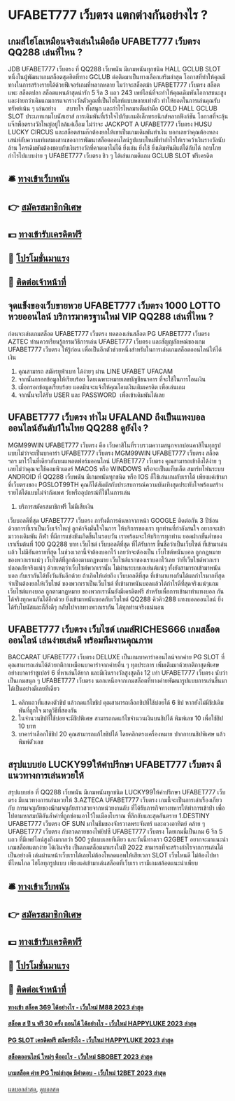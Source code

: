 # UFABET777 เว็บตรง แตกต่างกันอย่างไร ?
## เกมส์ไฮโลเหมือนจริงเล่นในมือถือ UFABET777 เว็บตรง QQ288 เล่นที่ไหน ?
JDB UFABET777 เว็บตรง ที่ QQ288 เว็บพนัน มีเกมพนันทุกชนิด HALL GCLUB SLOT หนึ่งในผู้พัฒนาเกมสล็อตสุดฮิตที่ทาง GCLUB ต่อติดมาเป็นทางเลือกเสริมล่าสุด โอกาสที่ทำให้คุณมีทางในการสร้างรายได้ด้วยฟีเจอร์เกมที่หลากหลาย ไมว่าจะสล็อตม้า UFABET777 เว็บตรง สล็อตแพะ สล็อตปลา สล็อตแพนด้าสุดน่ารัก 5 รีล 3 แถว 243 เพย์ไลน์ที่จะทำให้คุณเดิมพันโอกาสชนะสูงและง่ายกว่าเดิมแถมการแจกรางวัลตัวคูณที่เป็นไฮไลท์แบบหลายเท่าตัว ทำให้ยอดในการเล่นคุณรับทรัพย์เน้น ๆ เล่นอย่าง      สบายใจ ทั้งสนุก และกำไรไหลมาเต็มกำมือ
GOLD HALL GCLUB SLOT ประเภทเกมโบนัสเฮาส์ การเดิมพันที่เร้าใจไปกับเกมอิเล็กทรอนิกส์หลากฟังก์ชัน โอกาสที่จะลุ้นแจ๊กพ็อตรางวัลใหญ่อยู่ใกล้แค่เอื้อม ไม่ว่าจะ JACKPOT A UFABET777 เว็บตรง HUSU LUCKY CIRCUS และสล็อตสามก๊กต้องยกให้เขาเป็นเกมเดิมพันทำเงิน
บอกเลยว่าคุณต้องหลงเสน่ห์กับความเท่ผสมผสานของการพัฒนาสล็อตออนไลน์รูปแบบใหม่ที่ทำกำไรให้เราคว้าเงินรางวัลนับล้าน ใครเดิมพันต้องชอบกับเงินรางวัลที่คาดเดาไม่ได้ ยิ่งเล่น ยิ่งใช้ ยิ่งเดิมพันมีแต่ได้กับได้ กอบโกยกำไรไปแบบง่าย ๆ UFABET777 เว็บตรง ชิว ๆ ได้เล่นเกมดีแถม GCLUB SLOT ฟรีเครดิต

## 🛎 [ทางเข้าเว็บพนัน](https://bit.ly/3SdLNi2)
## 👉 [สมัครสมาชิกพิเศษ](https://bit.ly/3SdLNi2)
## 💵 [ทางเข้ารับเครดิตฟรี](https://bit.ly/3dyRKHj)
## 👑 [โปรโมชั่นมาแรง](https://bit.ly/3dyRKHj)
## 📱 [ติดต่อเจ้าหน้าที่](https://bit.ly/3dyRKHj)

## จุดแข็งของเว็บขายหวย UFABET777 เว็บตรง 1000 LOTTO หวยออนไลน์ บริการมาตรฐานใหม่ VIP QQ288 เล่นที่ไหน ?
ก่อนจะเล่นเกมสล็อต UFABET777 เว็บตรง ทดลองเล่นสล็อต PG UFABET777 เว็บตรง AZTEC ท่านควรเรียนรู้กรรมวิธีการเล่น UFABET777 เว็บตรง และสัญญลักษณ์ของเกม UFABET777 เว็บตรง ให้รู้ก่อน เพื่อเป็นอีกตัวช่วยหนึ่งสำหรับในการเล่นเกมสล็อตออนไลน์ให้ได้เงิน
1. คุณสามารถ สมัครยูฟ่าเบท ได้ง่ายๆ ผ่าน LINE UFABET UFACAM
2. จากนั้นกรอกข้อมูลให้เรียบร้อย โดยเฉพาะหมายเลขบัญชีธนาคาร ที่จะใช้ในการโอนเงิน
3. เมื่อกรอกข้อมูลเรียบร้อย แอดมินจะแจ้งให้คุณโอนเงินเติมเครดิต เพื่อเล่นเกม
4. จากนั้นจะได้รับ USER และ PASSWORD  เพื่อเข้าเดิมพันได้เลย

## UFABET777 เว็บตรง ทำไม UFALAND ถึงเป็นแทงบอลออนไลน์อันดับ1ในไทย QQ288 ดูยังไง ?
MGM99WIN UFABET777 เว็บตรง คือ เว็บคาสิโนที่รวบรวมความสนุกจากบ่อนคาสิโนทุกรูปแบบไม่ว่าจะเป็นบาคาร่า UFABET777 เว็บตรง MGM99WIN UFABET777 เว็บตรง สล็อต ฯลฯ มาไว้ในที่เดียวกันบนแพลตฟอร์มออนไลน์ UFABET777 เว็บตรง คุณสามารถเข้าถึงได้ง่าย ๆ เลยไม่ว่าคุณจะใช้คอมพิวเตอร์ MACOS หรือ WINDOWS หรือจะเป็นแท็บเล็ต สมาร์ทโฟนระบบ ANDROID ที่ QQ288 เว็บพนัน มีเกมพนันทุกชนิด หรือ IOS ก็ใช้เล่นเกมกับเราได้ เพียงแค่เข้ามาที่เว็บตรงของ PGSLOT99TH คุณก็ได้สัมผัสกับประสบการณ์ความบันเทิงสุดประทับใจพร้อมสร้างรายได้ได้แบบไม่จำกัดเพศ วัยหรืออุปกรณ์ที่ใช้ในการเล่น
1. บริการสมัครสมาชิกฟรี ไม่มีเสียเงิน

เว็บบอลดีที่สุด UFABET777 เว็บตรง การันตีการค้นหาจากหน้า GOOGLE ติดต่อกัน 3 ปีซ้อน ด้วยการที่เราเป็นเว็บเจ้าใหญ่ ลูกค้าจึงมั่นใจในการ ให้บริการของเรา ทุกท่านที่กำลังสนใจ อยากจะเข้ามาวางเดิมพัน กีฬา ที่มีการแข่งขันเกิดขึ้นในรอบวัน เราพร้อมจะให้บริการทุกท่าน ยอดฝากขั้นต่ำของเราเริ่มต้นที่ 100 QQ288 บาท
เว็บไซต์ เว็บบอลดีที่สุด ที่ได้รับการ ขึ้นชื่อว่าเป็นเว็บไซต์ ที่เข้ามาเล่นแล้ว ไม่มีอันตรายที่สุด ในช่วงเวลานี้จำต้องบอกไว้ เลยว่าจะต้องเป็น เว็บไซต์พนันบอล ถูกกฎหมาย ของพวกเราแน่ๆ เว็บไซต์ที่ถูกต้องตามกฎหมาย เว็บไซต์แรกของเราบอกไว้เลย ว่าที่เว็บไซต์พวกเราปลอดภัยจริงแน่ๆ ด้วยเหตุว่าเว็บไซต์พวกเรานั้น ไม่ผ่านระบบเอเย่นต์แน่ๆ ทั้งยังสามารถเข้ามาพนันบอล กับเรากันได้ทั้งวันกันอีกด้วย
ถ้าเกิดให้เอ่ยถึง เว็บบอลดีที่สุด ที่เข้ามาแทงกันได้ผลกำไรมากที่สุด จำเป็นต้องยกให้เว็บไซต์ ของพวกเราเป็นเว็บไซต์ ที่เข้ามาพนันบอลแล้วได้กำไรดีที่สุดจริงแน่ๆแถม เว็บไซต์แทงบอล ถูกตามกฎหมาย ของพวกเรานั้นยังมีเครดิตฟรี สำหรับเพื่อการเข้ามาทำแทงบอล กันได้จริงทุกคนกันได้อีกด้วย ยิ่งเข้ามาพนันบอลกับเว็บไซต์ QQ288 คิวคิว288 แทงบอลออนไลน์ ยิ่งได้รับโบนัสและก็สิ่งดีๆ กลับไปจากทางพวกเรากัน ได้ทุกท่านจริงแน่นอน

## UFABET777 เว็บตรง เว็บไซต์ เกมส์RICHES666 เกมสล็อต ออนไลน์ เล่นง่ายเล่นดี พร้อมทีมงานคุณภาพ
BACCARAT UFABET777 เว็บตรง DELUXE เป็นเกมบาคาร่าออนไลน์จากค่าย PG SLOT ที่คุณสามารถเล่นได้ด้วยกติกาเหมือนบาคาร่าจากค่ายอื่น ๆ ทุกประการ เพิ่มเติมมาด้วยกติกาสุดพิเศษอย่างบาคาร่าซูเปอร์ 6 ที่หาเล่นได้ยาก และมีเงินรางวัลสูงสุดถึง 12 เท่า UFABET777 เว็บตรง นับว่าเป็นเกมสนุก ๆ UFABET777 เว็บตรง นอกเหนือจากเกมสล็อตที่ทางค่ายพัฒนารูปแบบการเล่นขึ้นมาได้เป็นอย่างดีเลยทีเดียว
1. คลิกแถวที่แสดงตัวชิป แล้วกดแก้ไขชิป คุณสามารถเลือกชิปที่ใช้บ่อยได้ 6 ชิป หากยังไม่มีชิปเดิมพันที่ถูกใจ มาดูวิธีที่สองกัน
2. ในจำนวนชิปที่ใช้บ่อยจะมีชิปพิเศษ สามารถกดแก้ไขจำนวนเงินบนชิปได้ พิมพ์เลข 10 เพื่อใช้ชิป 10 บาท
3. บาคาร่าเลือกใช้ชิป 20 คุณสามารถแก้ไขชิปได้ โดยคลิกตรงเครื่องหมาย ปากกาบนชิปพิเศษ แล้วพิมพ์ตัวเลข

## สรุปแบบย่อ LUCKY99ให้คำปรึกษา UFABET777 เว็บตรง มีแนวทางการเล่นหวยให้
สรุปแบบย่อ ที่ QQ288 เว็บพนัน มีเกมพนันทุกชนิด LUCKY99ให้คำปรึกษา UFABET777 เว็บตรง มีแนวทางการเล่นหวยให้ 3.AZTECA UFABET777 เว็บตรง เกมนี้จะเป็นการเล่าเรื่องเกี่ยวกับ การผจญภัยของนักผจญภัยสาวสวยจากหน่วยงานลับ ที่ได้รับภารกิจทางทหารให้ทำการเข้าป่า เพื่อไปตามหาสมบัติอันล้ำค่าที่ถูกซ่อนเอาไว้ในเมืองโบราณ ที่ลึกลับและสุดอันตราย
1.DESTINY UFABET777 เว็บตรง OF SUN มาในธีมของจักรวาลพระจันทร์ และดวงอาทิตย์ คล้าย ๆ UFABET777 เว็บตรง กับลวดลายของไพ่ยิปซี UFABET777 เว็บตรง โดยเกมนี้เป็นเกม 6 รีล 5 แถว ที่มีเพย์ไลน์สูงถึงมากกว่า 500 รูปแบบเลยทีเดียว
และวันนี้ทางเรา G2GBET อยากจะมาแนะนำเกมสล็อตแตกง่าย ได้เงินจริง เป็นเกมสล็อตมาแรงในปี 2022 สามารถที่จะสร้างกำไรจากการเล่นได้เป็นอย่างดี เล่นผ่านหน้าเว็บเราได้เลยไม่ต้องโหลดแอพให้เสียเวลา SLOT เว็บไหนดี ไม่ต้องไปหาที่ไหนไกล ไฮโลทุกรูปแบบ เพียงแค่เข้ามาเล่นสล็อตที่เว็บเรา เรามีเกมสล้อตแนะนำเพียบ

## 🛎 [ทางเข้าเว็บพนัน](https://bit.ly/3SdLNi2)
## 👉 [สมัครสมาชิกพิเศษ](https://bit.ly/3SdLNi2)
## 💵 [ทางเข้ารับเครดิตฟรี](https://bit.ly/3dyRKHj)
## 👑 [โปรโมชั่นมาแรง](https://bit.ly/3dyRKHj)
## 📱 [ติดต่อเจ้าหน้าที่](https://bit.ly/3dyRKHj)

#### [ทางเข้า สล็อต 369 ได้อย่างไร - เว็บใหม่ M88 2023 ล่าสุด](https://atom.io/themes/ทางเข้า%20สล็อต%20369%20ได้อย่างไร%20-%20เว็บใหม่%20m88%202023%20ล่าสุด)
#### [สล็อต ส ปิ น ฟรี 30 ครั้ง ถอนได้ ได้อย่างไร - เว็บใหม่ HAPPYLUKE 2023 ล่าสุด](https://atom.io/themes/สล็อต%20ส%20ปิ%20น%20ฟรี%2030%20ครั้ง%20ถอนได้%20ได้อย่างไร%20-%20เว็บใหม่%20happyluke%202023%20ล่าสุด)
#### [PG SLOT เครดิตฟรี สมัครยังไง - เว็บใหม่ HAPPYLUKE 2023 ล่าสุด](https://atom.io/themes/pg%20slot%20เครดิตฟรี%20สมัครยังไง%20-%20เว็บใหม่%20happyluke%202023%20ล่าสุด)
#### [สล็อตออนไลน์ ใหม่ๆ คืออะไร - เว็บใหม่ SBOBET 2023 ล่าสุด](https://atom.io/themes/สล็อตออนไลน์%20ใหม่ๆ%20คืออะไร%20-%20เว็บใหม่%20sbobet%202023%20ล่าสุด)
#### [เกมสล็อต ค่าย PG ใหม่ล่าสุด มีคำตอบ - เว็บใหม่ 12BET 2023 ล่าสุด](https://atom.io/themes/เกมสล็อต%20ค่าย%20pg%20ใหม่ล่าสุด%20มีคำตอบ%20-%20เว็บใหม่%2012bet%202023%20ล่าสุด)

[ผลบอลล่าสุด](https://siamsport.tv "ผลบอลล่าสุด"), [ดูบอลสด](https://siamsport.tv/ดูบอลสด "ดูบอลสด")